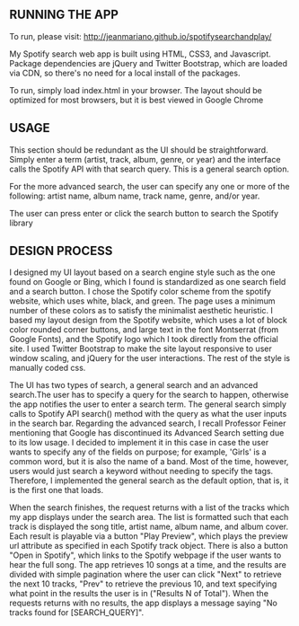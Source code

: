 RUNNING THE APP
-------------------------------------------------------------------------------
To run, please visit: http://jeanmariano.github.io/spotifysearchandplay/

My Spotify search web app is built using HTML, CSS3, and Javascript. Package
dependencies are jQuery and Twitter Bootstrap, which are loaded via CDN, so 
there's no need for a local install of the packages.

To run, simply load index.html in your browser. The layout should be optimized
for most browsers, but it is best viewed in Google Chrome


USAGE
-------------------------------------------------------------------------------
This section should be redundant as the UI should be straightforward. Simply
enter a term (artist, track, album, genre, or year) and the interface calls
the Spotify API with that search query. This is a general search option.

For the more advanced search, the user can specify any one or more of the
following: artist name, album name, track name, genre, and/or year. 

The user can press enter or click the search button to search the Spotify
library


DESIGN PROCESS
-------------------------------------------------------------------------------
I designed my UI layout based on a search engine style such as the one found on
Google or Bing, which I found is standardized as one search field and a search
button. I chose the Spotify color scheme from the spotify website, which uses
white, black, and green. The page uses a minimum number of these colors as to
satisfy the minimalist aesthetic heuristic. I based my layout design from the
Spotify website, which uses a lot of block color rounded corner buttons, and
large text in the font Montserrat (from Google Fonts), and the Spotify logo
which I took directly from the official site. I used Twitter Bootstrap to make
the site layout responsive to user window scaling, and jQuery for the user
interactions. The rest of the style is manually coded css.

The UI has two types of search, a general search and an advanced search.The
user has to specify a query for the search to happen, otherwise the app
notifies the user to enter a search term. The general search simply calls to
Spotify API search() method with the query as what the user inputs in the
search bar. Regarding the advanced search, I recall Professor Feiner mentioning 
that Google has discontinued its Advanced Search setting due to its low usage.
I decided to implement it in this case in case the user wants to specify any of
the fields on purpose; for example, 'Girls' is a common word, but it is also 
the name of a band. Most of the time, however, users would just search a
keyword without needing to specify the tags. Therefore, I implemented the
general search as the default option, that is, it is the first one that loads.

When the search finishes, the request returns with a list of the tracks which
my app displays under the search area. The list is formatted such that each
track is displayed the song title, artist name, album name, and album cover.
Each result is playable via a button "Play Preview", which plays the preview
url attribute as specified in each Spotify track object. There is also a button
"Open in Spotify", which links to the Spotify webpage if the user wants to hear
the full song. The app retrieves 10 songs at a time, and the results are divided
with simple pagination where the user can click "Next" to retrieve the next 10
tracks, "Prev" to retrieve the previous 10, and text specifying what point in
the results the user is in ("Results N of Total"). When the requests returns
with no results, the app displays a message saying "No tracks found for
[SEARCH_QUERY]". 

